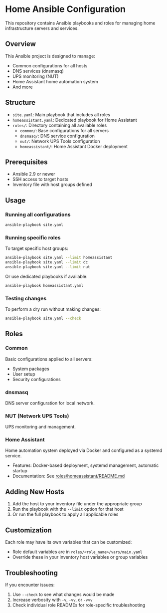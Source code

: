 # Home Ansible Configuration

This repository contains Ansible playbooks and roles for managing home infrastructure servers and services.

## Overview

This Ansible project is designed to manage:
- Common configurations for all hosts
- DNS services (dnsmasq)
- UPS monitoring (NUT)
- Home Assistant home automation system
- And more

## Structure

- `site.yaml`: Main playbook that includes all roles
- `homeassistant.yaml`: Dedicated playbook for Home Assistant
- `roles/`: Directory containing all available roles
  - `common/`: Base configurations for all servers
  - `dnsmasq/`: DNS service configuration
  - `nut/`: Network UPS Tools configuration
  - `homeassistant/`: Home Assistant Docker deployment

## Prerequisites

- Ansible 2.9 or newer
- SSH access to target hosts
- Inventory file with host groups defined

## Usage

### Running all configurations

```bash
ansible-playbook site.yaml
```

### Running specific roles

To target specific host groups:

```bash
ansible-playbook site.yaml --limit homeassistant
ansible-playbook site.yaml --limit dc
ansible-playbook site.yaml --limit nut
```

Or use dedicated playbooks if available:

```bash
ansible-playbook homeassistant.yaml
```

### Testing changes

To perform a dry run without making changes:

```bash
ansible-playbook site.yaml --check
```

## Roles

### Common

Basic configurations applied to all servers:
- System packages
- User setup
- Security configurations

### dnsmasq

DNS server configuration for local network.

### NUT (Network UPS Tools)

UPS monitoring and management.

### Home Assistant

Home automation system deployed via Docker and configured as a systemd service.

- Features: Docker-based deployment, systemd management, automatic startup
- Documentation: See [roles/homeassistant/README.md](roles/homeassistant/README.md)

## Adding New Hosts

1. Add the host to your inventory file under the appropriate group
2. Run the playbook with the `--limit` option for that host
3. Or run the full playbook to apply all applicable roles

## Customization

Each role may have its own variables that can be customized:
- Role default variables are in `roles/<role_name>/vars/main.yaml`
- Override these in your inventory host variables or group variables

## Troubleshooting

If you encounter issues:

1. Use `--check` to see what changes would be made
2. Increase verbosity with `-v`, `-vv`, or `-vvv`
3. Check individual role READMEs for role-specific troubleshooting

